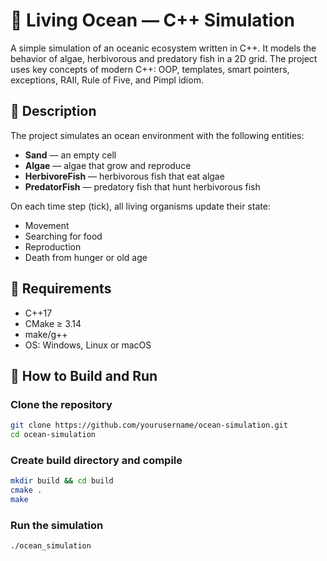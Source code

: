 # 🌊 Living Ocean — C++ Simulation

A simple simulation of an oceanic ecosystem written in C++. It models the behavior of algae, herbivorous and predatory fish in a 2D grid. The project uses key concepts of modern C++: OOP, templates, smart pointers, exceptions, RAII, Rule of Five, and Pimpl idiom.

## 🧩 Description

The project simulates an ocean environment with the following entities:

- **Sand** — an empty cell  
- **Algae** — algae that grow and reproduce  
- **HerbivoreFish** — herbivorous fish that eat algae  
- **PredatorFish** — predatory fish that hunt herbivorous fish  

On each time step (tick), all living organisms update their state:
- Movement  
- Searching for food  
- Reproduction  
- Death from hunger or old age  

## 🔧 Requirements

- C++17
- CMake ≥ 3.14
- make/g++
- OS: Windows, Linux or macOS

## 🚀 How to Build and Run

### Clone the repository
```bash
git clone https://github.com/yourusername/ocean-simulation.git 
cd ocean-simulation
```
### Create build directory and compile
```bash
mkdir build && cd build
cmake .
make
```
### Run the simulation
```bash
./ocean_simulation
```
